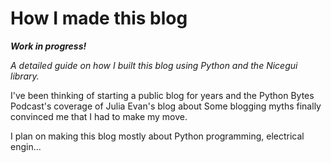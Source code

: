 # How I made this blog

***Work in progress!***

*A detailed guide on how I built this blog using Python and the Nicegui library.*

I've been thinking of starting a public blog for years and the Python Bytes Podcast's coverage of Julia Evan's blog about Some blogging myths finally convinced me that I had to make my move.

I plan on making this blog mostly about Python programming, electrical engin...